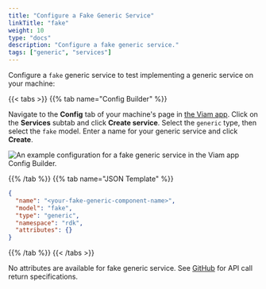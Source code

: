 ```yaml
---
title: "Configure a Fake Generic Service"
linkTitle: "fake"
weight: 10
type: "docs"
description: "Configure a fake generic service."
tags: ["generic", "services"]
---
```


Configure a `fake` generic service to test implementing a generic service on your machine:

{{< tabs >}}
{{% tab name="Config Builder" %}}

Navigate to the **Config** tab of your machine's page in [the Viam app](https://app.viam.com).
Click on the **Services** subtab and click **Create service**.
Select the `generic` type, then select the `fake` model.
Enter a name for your generic service and click **Create**.

![An example configuration for a fake generic service in the Viam app Config Builder.](/components/generic/fake-generic-ui-config.png)

{{% /tab %}}
{{% tab name="JSON Template" %}}

```json {class="line-numbers linkable-line-numbers"}
{
  "name": "<your-fake-generic-component-name>",
  "model": "fake",
  "type": "generic",
  "namespace": "rdk",
  "attributes": {}
}
```

{{% /tab %}}
{{< /tabs >}}

No attributes are available for fake generic service.
See [GitHub](https://github.com/viamrobotics/rdk/blob/main/services/generic/fake/generic.go) for API call return specifications.
